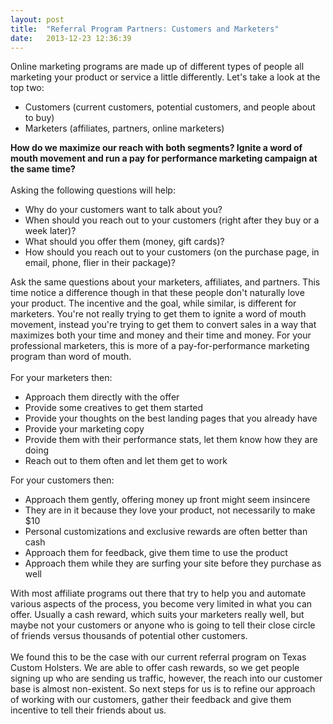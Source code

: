 ```yaml
---
layout: post
title:  "Referral Program Partners: Customers and Marketers"
date:   2013-12-23 12:36:39
---
```


<p>Online marketing programs are made up of different types of people all marketing your product or service a little differently. Let's take a look at the top two:<br></p><div>
<ul>
<li>Customers (current customers, potential customers, and people about to buy)</li>
<li>Marketers (affiliates, partners, online marketers)</li>
</ul>
<div><b>How do we maximize our reach with both segments? Ignite a word of mouth movement and run a pay for performance marketing campaign at the same time?&nbsp;</b></div>
<div><br></div>
<div>Asking the following questions will help:</div>
<div>
<ul>
<li>Why do your customers want to talk about you?</li>
<li>When should you reach out to your customers (right after they buy or a week later)?&nbsp;</li>
<li>What should you offer them (money, gift cards)?</li>
<li>How should you reach out to your customers (on the purchase page, in email, phone, flier in their package)?</li>
</ul>
<div>Ask the same questions about your marketers, affiliates, and partners. This time notice a difference though in that these people don't naturally love your product. The incentive and the goal, while similar, is different for marketers. You're not really trying to get them to ignite a word of mouth movement, instead you're trying to get them to convert sales in a way that maximizes both your time and money and their time and money. For your professional marketers, this is more of a pay-for-performance marketing program than word of mouth.</div>
</div>
<div><br></div>
<div>For your marketers then:</div>
<div>
<ul>
<li>Approach them directly with the offer</li>
<li>Provide some creatives to get them started</li>
<li>Provide your thoughts on the best landing pages that you already have</li>
<li>Provide your marketing copy</li>
<li>Provide them with their performance stats, let them know how they are doing</li>
<li>Reach out to them often and let them get to work</li>
</ul>
<div>For your customers then:</div>
</div>
<div>
<ul>
<li>Approach them gently, offering money up front might seem insincere&nbsp;</li>
<li>They are in it because they love your product, not necessarily to make $10</li>
<li>Personal customizations and exclusive rewards are often better than cash</li>
<li>Approach them for feedback, give them time to use the product</li>
<li>Approach them while they are surfing your site before they purchase as well</li>
</ul>
<div>With most affiliate programs out there that try to help you and automate various aspects of the process, you become very limited in what you can offer. Usually a cash reward, which suits your marketers really well, but maybe not your customers or anyone who is going to tell their close circle of friends versus thousands of potential other customers.</div>
</div>
<div><br></div>
<div>We found this to be the case with our current referral program on Texas Custom Holsters. We are able to offer cash rewards, so we get people signing up who are sending us traffic, however, the reach into our customer base is almost non-existent. So next steps for us is to refine our approach of working with our customers, gather their feedback and give them incentive to tell their friends about us.</div>
</div>